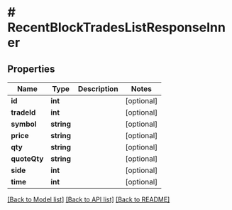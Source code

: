 # # RecentBlockTradesListResponseInner

## Properties

Name | Type | Description | Notes
------------ | ------------- | ------------- | -------------
**id** | **int** |  | [optional]
**tradeId** | **int** |  | [optional]
**symbol** | **string** |  | [optional]
**price** | **string** |  | [optional]
**qty** | **string** |  | [optional]
**quoteQty** | **string** |  | [optional]
**side** | **int** |  | [optional]
**time** | **int** |  | [optional]

[[Back to Model list]](../../README.md#models) [[Back to API list]](../../README.md#endpoints) [[Back to README]](../../README.md)
